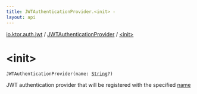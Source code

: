 ```yaml
---
title: JWTAuthenticationProvider.<init> - 
layout: api
---
```


<div class='api-docs-breadcrumbs'><a href="../index.html">io.ktor.auth.jwt</a> / <a href="index.html">JWTAuthenticationProvider</a> / <a href="./-init-.html">&lt;init&gt;</a></div>

# &lt;init&gt;

<div class="signature"><code><span class="identifier">JWTAuthenticationProvider</span><span class="symbol">(</span><span class="parameterName" id="io.ktor.auth.jwt.JWTAuthenticationProvider$<init>(kotlin.String)/name">name</span><span class="symbol">:</span>&nbsp;<a href="https://kotlinlang.org/api/latest/jvm/stdlib/kotlin/-string/index.html"><span class="identifier">String</span></a><span class="symbol">?</span><span class="symbol">)</span></code></div>

JWT authentication provider that will be registered with the specified <a href="-init-.html#io.ktor.auth.jwt.JWTAuthenticationProvider$<init>(kotlin.String)/name">name</a>

